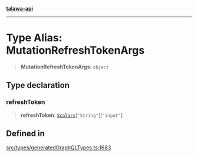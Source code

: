 [**talawa-api**](../../../README.md)

***

# Type Alias: MutationRefreshTokenArgs

> **MutationRefreshTokenArgs**: `object`

## Type declaration

### refreshToken

> **refreshToken**: [`Scalars`](Scalars.md)\[`"String"`\]\[`"input"`\]

## Defined in

[src/types/generatedGraphQLTypes.ts:1683](https://github.com/Suyash878/talawa-api/blob/e4413cec641a837926071678fed3c7f67234e31e/src/types/generatedGraphQLTypes.ts#L1683)
